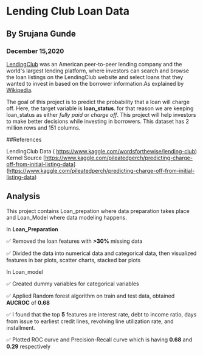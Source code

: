 # Lending Club Loan Data

## By Srujana Gunde
### December 15,2020

[LendingClub](https://www.lendingclub.com/) was an American peer-to-peer lending company and the world's largest lending platform, where investors can search and browse the loan listings on the LendingClub website and select loans that they wanted to invest in based on the borrower information.As explained by [Wikipedia](https://en.wikipedia.org/wiki/LendingClub).

The goal of this project is to predict the probability that a loan will charge off. Here, the target variable is **loan_status**. for that reason we are keeping loan_status as either *fully paid* or *charge off*. This project will help investors to make better decisions while investing in borrowers. This dataset has 2 million rows and 151 columns.

##References

LendingClub Data   ( https://www.kaggle.com/wordsforthewise/lending-club)
Kernel Source [https://www.kaggle.com/pileatedperch/predicting-charge-off-from-initial-listing-data] (https://www.kaggle.com/pileatedperch/predicting-charge-off-from-initial-listing-data)

## Analysis

This project contains Loan_prepation where data preparation takes place and Loan_Model where data modeling happens.

In **Loan_Preparation**

:white_check_mark: Removed the loan features with **>30%** missing data 

:white_check_mark: Divided the data into numerical data and categorical data, then visualized features in bar plots, scatter charts, stacked bar plots

In Loan_model

:white_check_mark: Created dummy variables for categorical variables

:white_check_mark: Applied Random forest algorithm on train and test data, obtained **AUCROC** of **0.68**

:white_check_mark: I found that the top **5** features are 
interest rate, debt to income ratio, days from issue to earliest credit lines, revolving line utilization rate, and installment.

:white_check_mark: Plotted ROC curve and Precision-Recall curve which is having **0.68** and **0.29** respectively
